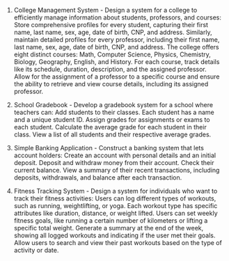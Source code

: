 1. College Management System -  Design a system for a college to efficiently manage information about students, professors, and courses:
   Store comprehensive profiles for every student, capturing their first name, last name, sex, age, date of birth, CNP, and address.
   Similarly, maintain detailed profiles for every professor, including their first name, last name, sex, age, date of birth, CNP, and address.
   The college offers eight distinct courses: Math, Computer Science, Physics, Chemistry, Biology, Geography, English, and History. For each course, track details like its schedule, duration, description, and the assigned professor.
   Allow for the assignment of a professor to a specific course and ensure the ability to retrieve and view course details, including its assigned professor.

2. School Gradebook  - Develop a gradebook system for a school where teachers can:
   Add students to their classes.
   Each student has a name and a unique student ID.
   Assign grades for assignments or exams to each student.
   Calculate the average grade for each student in their class.
   View a list of all students and their respective average grades.

3. Simple Banking Application - Construct a banking system that lets account holders:
   Create an account with personal details and an initial deposit.
   Deposit and withdraw money from their account.
   Check their current balance.
   View a summary of their recent transactions, including deposits, withdrawals, and balance after each transaction. 

4. Fitness Tracking System - Design a system for individuals who want to track their fitness activities:
   Users can log different types of workouts, such as running, weightlifting, or yoga.
   Each workout type has specific attributes like duration, distance, or weight lifted.
   Users can set weekly fitness goals, like running a certain number of kilometers or lifting a specific total weight.
   Generate a summary at the end of the week, showing all logged workouts and indicating if the user met their goals.
   Allow users to search and view their past workouts based on the type of activity or date.
